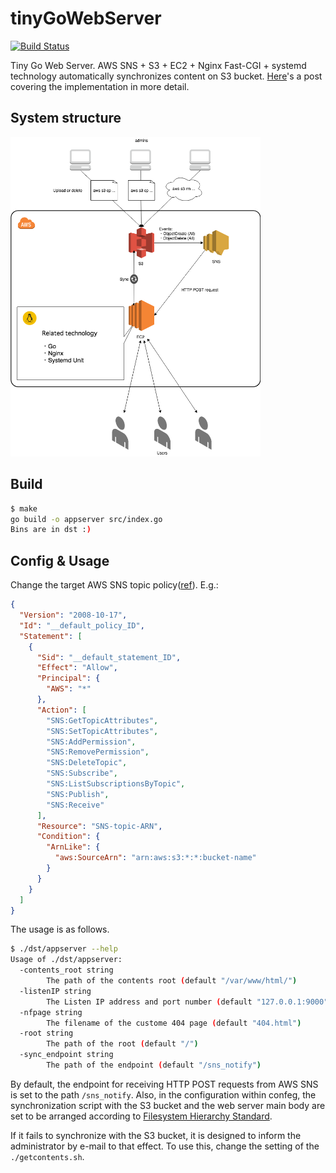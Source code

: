 # tinyGoWebServer

[![Build Status](https://travis-ci.org/falgon/tinyGoWebServer.svg?branch=master)](https://travis-ci.org/falgon/tinyGoWebServer)

Tiny Go Web Server. AWS SNS + S3 + EC2 + Nginx Fast-CGI + systemd technology automatically synchronizes content on S3 bucket. [Here](https://falgon.github.io/roki.log/posts/2018/%208月/01/aws_sns_s3_ec2/)'s a post covering the implementation in more detail.

## System structure

<img src="./UD.png" alt="CorrelationDiagram" width="400" />

## Build

```sh
$ make
go build -o appserver src/index.go
Bins are in dst :)
```

## Config & Usage

Change the target AWS SNS topic policy([ref](https://docs.aws.amazon.com/ja_jp/AmazonS3/latest/dev/ways-to-add-notification-config-to-bucket.html#step1-create-sns-topic-for-notification)). 
E.g.:

```json
{
  "Version": "2008-10-17",
  "Id": "__default_policy_ID",
  "Statement": [
    {
      "Sid": "__default_statement_ID",
      "Effect": "Allow",
      "Principal": {
        "AWS": "*"
      },
      "Action": [
        "SNS:GetTopicAttributes",
        "SNS:SetTopicAttributes",
        "SNS:AddPermission",
        "SNS:RemovePermission",
        "SNS:DeleteTopic",
        "SNS:Subscribe",
        "SNS:ListSubscriptionsByTopic",
        "SNS:Publish",
        "SNS:Receive"
      ],
      "Resource": "SNS-topic-ARN",
      "Condition": {
        "ArnLike": {
          "aws:SourceArn": "arn:aws:s3:*:*:bucket-name"
        }
      }
    }
  ]
}
```

The usage is as follows.

```sh
$ ./dst/appserver --help
Usage of ./dst/appserver:
  -contents_root string
        The path of the contents root (default "/var/www/html/")
  -listenIP string
        The Listen IP address and port number (default "127.0.0.1:9000")
  -nfpage string
        The filename of the custome 404 page (default "404.html")
  -root string
        The path of the root (default "/")
  -sync_endpoint string
        The path of the endpoint (default "/sns_notify")
```

By default, the endpoint for receiving HTTP POST requests from AWS SNS is set to the path 
`/sns_notify`. 
Also, in the configuration within confeg, the synchronization script with the S3 bucket and the web server main body are set to be arranged according to
[Filesystem Hierarchy Standard](http://www.pathname.com/fhs/).

If it fails to synchronize with the S3 bucket, it is designed to inform the administrator by e-mail to that effect. To use this, change the setting of the `./getcontents.sh`.
